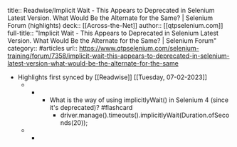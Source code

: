 title:: Readwise/Implicit Wait - This Appears to Deprecated in Selenium Latest Version. What Would Be the Alternate for the Same? | Selenium Forum (highlights)
deck:: [[Across-the-Net]]
author:: [[qtpselenium.com]]
full-title:: "Implicit Wait - This Appears to Deprecated in Selenium Latest Version. What Would Be the Alternate for the Same? | Selenium Forum"
category:: #articles
url:: https://www.qtpselenium.com/selenium-training/forum/7358/implicit-wait-this-appears-to-deprecated-in-selenium-latest-version-what-would-be-the-alternate-for-the-same

- Highlights first synced by [[Readwise]] [[Tuesday, 07-02-2023]]
	- -
		- What is the way of using implicitlyWait() in Selenium 4 (since it's deprecated)? #flashcard
			- driver.manage().timeouts().implicitlyWait(Duration.ofSeconds(20));
	- -